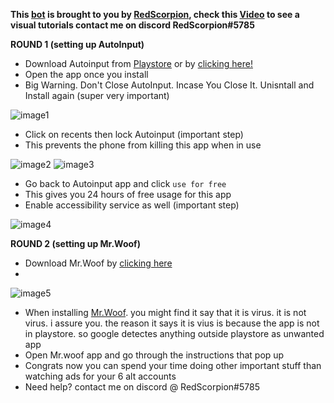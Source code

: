 **This [**bot**](https://github.com/capRS/mrwoof/) is brought to you by [**RedScorpion**](https://www.youtube.com/channel/UCldtxjrCMtRHJzCUuA8b3kw), check this [**Video**](https://www.youtube.com/watch?v=4-IALU373j0&t) to see a visual tutorials contact me on discord RedScorpion#5785**

**ROUND 1 (setting up AutoInput)**
* Download Autoinput from [Playstore](https://play.google.com/store/apps/details?id=com.joaomgcd.autoinput) or by [clicking here!](https://drive.google.com/file/d/1nraHmTzsEQM1nddiqRwO9AR-6jYJKxbV/view)
* Open the app once you install
* Big Warning. Don't Close AutoInput. Incase You Close It. Unisntall and Install again (super very important)

![image1](https://i.imgur.com/l3oY7cW.png)

* Click on recents then lock Autoinput (important step)
* This prevents the phone from killing this app when in use

![image2](https://i.imgur.com/vkSNXIg.png)
![image3](https://i.imgur.com/joBTbv8.jpg)

* Go back to Autoinput app and click ```use for free```
* This gives you 24 hours of free usage for this app
* Enable accessibility service as well (important step)

![image4](https://i.imgur.com/fyiYVrV.jpg)

**ROUND 2 (setting up Mr.Woof)**

* Download Mr.Woof by [clicking here](https://drive.google.com/file/d/1iR8BdTB3XtaJ2Bp8t3PulWyMJkcNGIIO/view)
* 
![image5](https://i.imgur.com/I8Rd5n4.png)

* When installing [Mr.Woof](https://drive.google.com/file/d/1iR8BdTB3XtaJ2Bp8t3PulWyMJkcNGIIO/view). you might find it say that it is virus. it is not virus. i assure you. the reason it says it is vius is because the app is not in playstore. so google detectes anything outside playstore as unwanted app
* Open Mr.woof app and go through the instructions that pop up
* Congrats now you can spend your time doing other important stuff than watching ads for your 6 alt accounts
* Need help? contact me on discord @ RedScorpion#5785
